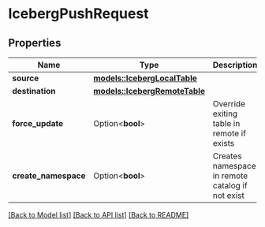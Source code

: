 # IcebergPushRequest

## Properties

Name | Type | Description | Notes
------------ | ------------- | ------------- | -------------
**source** | [**models::IcebergLocalTable**](IcebergLocalTable.md) |  | 
**destination** | [**models::IcebergRemoteTable**](IcebergRemoteTable.md) |  | 
**force_update** | Option<**bool**> | Override exiting table in remote if exists | [optional][default to false]
**create_namespace** | Option<**bool**> | Creates namespace in remote catalog if not exist | [optional][default to false]

[[Back to Model list]](../README.md#documentation-for-models) [[Back to API list]](../README.md#documentation-for-api-endpoints) [[Back to README]](../README.md)


